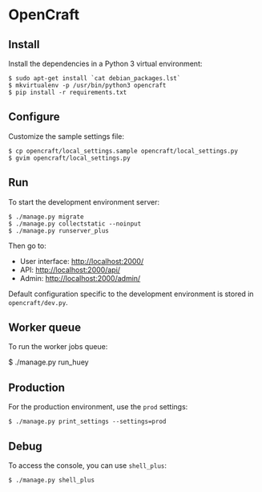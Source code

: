 OpenCraft
=========

Install
-------

Install the dependencies in a Python 3 virtual environment:

    $ sudo apt-get install `cat debian_packages.lst`
    $ mkvirtualenv -p /usr/bin/python3 opencraft
    $ pip install -r requirements.txt


Configure
---------

Customize the sample settings file:

    $ cp opencraft/local_settings.sample opencraft/local_settings.py
    $ gvim opencraft/local_settings.py


Run
---

To start the development environment server:

    $ ./manage.py migrate
    $ ./manage.py collectstatic --noinput
    $ ./manage.py runserver_plus

Then go to:

* User interface: [http://localhost:2000/](http://localhost:2000/)
* API: [http://localhost:2000/api/](http://localhost:2000/api/)
* Admin: [http://localhost:2000/admin/](http://localhost:2000/admin/)

Default configuration specific to the development environment is stored in `opencraft/dev.py`.

Worker queue
------------

To run the worker jobs queue:

   $ ./manage.py run_huey


Production
----------

For the production environment, use the `prod` settings:

    $ ./manage.py print_settings --settings=prod

Debug
-----

To access the console, you can use `shell_plus`:

    $ ./manage.py shell_plus
